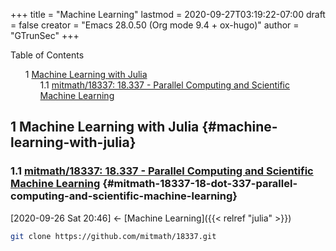 +++
title = "Machine Learning"
lastmod = 2020-09-27T03:19:22-07:00
draft = false
creator = "Emacs 28.0.50 (Org mode 9.4 + ox-hugo)"
author = "GTrunSec"
+++

<style>
  .ox-hugo-toc ul {
    list-style: none;
  }
</style>
<div class="ox-hugo-toc toc">
<div></div>

<div class="heading">Table of Contents</div>

- <span class="section-num">1</span> [Machine Learning with Julia](#machine-learning-with-julia)
    - <span class="section-num">1.1</span> [mitmath/18337: 18.337 - Parallel Computing and Scientific Machine Learning](#mitmath-18337-18-dot-337-parallel-computing-and-scientific-machine-learning)

</div>
<!--endtoc-->



## <span class="section-num">1</span> Machine Learning with Julia {#machine-learning-with-julia}


### <span class="section-num">1.1</span> [mitmath/18337: 18.337 - Parallel Computing and Scientific Machine Learning](https://github.com/mitmath/18337) {#mitmath-18337-18-dot-337-parallel-computing-and-scientific-machine-learning}

<span class="timestamp-wrapper"><span class="timestamp">[2020-09-26 Sat 20:46] </span></span> <- [Machine Learning]({{< relref "julia" >}})

```sh
git clone https://github.com/mitmath/18337.git
```
